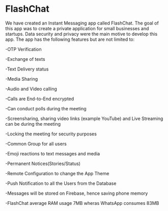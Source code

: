 # FlashChat
We have created an Instant Messaging app called FlashChat. The goal of this app was to create a private application for small businesses and startups. 
Data security and privacy were the main motive to develop this app. The app has the following features but are not limited to:

-OTP Verification

-Exchange of texts

-Text Delivery status

-Media Sharing

-Audio and Video calling

-Calls are End-to-End encrypted 

-Can conduct polls during the meeting

-Screensharing, sharing video links (example YouTube) and Live Streaming can be during the meeting

-Locking the meeting for security purposes

-Common Group for all users

-Emoji reactions to text messages and media 

-Permanent Notices(Stories/Status)

-Remote Configuration to change the App Theme

-Push Notification to all the Users from the Database

-Messages will be stored on Firebase, hence saving phone memory

-FlashChat average RAM usage 7MB wheras WhatsApp consumes 83MB


